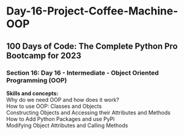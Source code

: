 # Day-16-Project-Coffee-Machine-OOP
<h2>100 Days of Code: The Complete Python Pro Bootcamp for 2023</h2>
<h3>Section 16: Day 16 - Intermediate - Object Oriented Programming (OOP)</h3>
<b>Skills and concepts:</b><br>
Why do we need OOP and how does it work?<br>
How to use OOP: Classes and Objects<br>
Constructing Objects and Accessing their Attributes and Methods<br>
How to Add Python Packages and use PyPi<br>
Modifying Object Attributes and Calling Methods
